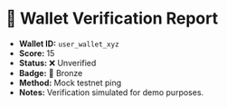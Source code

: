# 🔐 Wallet Verification Report

- **Wallet ID:** `user_wallet_xyz`
- **Score:** 15
- **Status:** ❌ Unverified
- **Badge:** 🥉 Bronze
- **Method:** Mock testnet ping
- **Notes:** Verification simulated for demo purposes.

